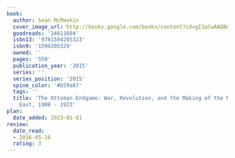 ```yaml
---
book:
  author: Sean McMeekin
  cover_image_url: http://books.google.com/books/content?id=gI3aCwAAQBAJ&printsec=frontcover&img=1&zoom=1&edge=curl&source=gbs_api
  goodreads: '24611604'
  isbn13: '9781594205323'
  isbn9: '1594205329'
  owned: ''
  pages: '550'
  publication_year: '2015'
  series: ''
  series_position: '2015'
  spine_color: '#b59a87'
  tags: ''
  title: 'The Ottoman Endgame: War, Revolution, and the Making of the Modern Middle
    East, 1908 - 1923'
plan:
  date_added: 2023-01-01
review:
  date_read:
  - 2016-05-18
  rating: 3
---
```

